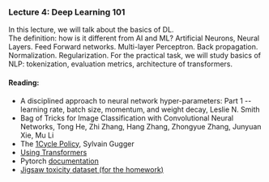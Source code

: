 ### Lecture 4: Deep Learning 101
In this lecture, we will talk about the basics of DL.  
The definition: how is it different from AI and ML? Artificial Neurons, Neural Layers. Feed Forward networks. Multi-layer Perceptron. Back propagation. Normalization. Regularization. For the practical task, we will study basics of NLP: tokenization, evaluation metrics, architecture of transformers. 

#### Reading:
-  A disciplined approach to neural network hyper-parameters: Part 1 -- learning rate, batch size, momentum, and weight decay, Leslie N. Smith  
-  Bag of Tricks for Image Classification with Convolutional Neural Networks, Tong He, Zhi Zhang, Hang Zhang, Zhongyue Zhang, Junyuan Xie, Mu Li  
-  The [1Cycle Policy](https://sgugger.github.io/the-1cycle-policy.html), Sylvain Gugger  
- [Using Transformers](https://huggingface.co/course/chapter2/1?fw=pt)
-  Pytorch [documentation](https://pytorch.org/docs/stable/index.html ) 
-  [Jigsaw toxicity dataset (for the homework)](https://huggingface.co/datasets/jigsaw_toxicity_pred)
